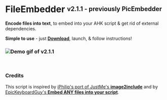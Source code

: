 # FileEmbedder <sup><sub>v2.1.1 - previously PicEmbedder</sub></sup>

**Encode files into text**, to embed into your AHK script & get rid of external dependencies.

**Simple to use** - just [**Download**](https://github.com/DavidBevi/PicEmbedder/blob/main/FileEmbedder_v2.1.1.ahk), launch, & follow instructions!

### ![Demo gif of v2.1.1](https://github.com/DavidBevi/PicEmbedder/blob/main/FileEmbedder_v2.1.1.gif?raw=true)

<br/>

### Credits

This script is inspired by [iPhilip's port of JustMe's **image2include**](https://www.autohotkey.com/boards/viewtopic.php?f=83&t=119966) and by [EpicKeyboardGuy's **Embed ANY files into your script**](https://www.reddit.com/r/AutoHotkey/comments/1ina2y7/embed_any_files_into_your_script/).
